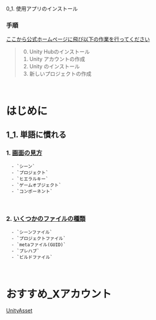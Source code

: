0_1. 使用アプリのインストール  

   ### 手順
   <a href="https://unity.com/ja/download" target="_blank">ここから公式ホームページに飛び以下の作業を行ってください</a>  

   >0. Unity Hubのインストール
   >1. Unity アカウントの作成
   >2. Unity のインストール
   >3. 新しいプロジェクトの作成

<br>

# はじめに

## 1_1. 単語に慣れる

   ### 1. [画面の見方](0_1.md)

      - `シーン`
      - `プロジェクト`
      - `ヒエラルキー`
      - `ゲームオブジェクト`
      - `コンポーネント`

 <br>    

   ### 2. [いくつかのファイルの種類](0_2.md)     

      - `シーンファイル`
      - `プロジェクトファイル`
      - `metaファイル(GUID)`
      - `プレハブ` 
      - `ビルドファイル`

 <br> 

# おすすめ_Xアカウント

 <a href="https://x.com/assetlove" target="_blank">UnityAsset</a>  
